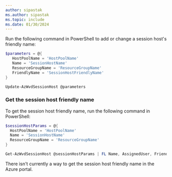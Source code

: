 ```yaml
---
author: sipastak
ms.author: sipastak
ms.topic: include
ms.date: 01/30/2024
---
```


Run the following command in PowerShell to add or change a session host's friendly name:

```powershell
$parameters = @{
   HostPoolName = 'HostPoolName'
   Name = 'SessionHostName'
   ResourceGroupName = 'ResourceGroupName'
   FriendlyName = 'SessionHostFriendlyName'
}

Update-AzWvdSessionHost @parameters
```



### Get the session host friendly name

To get the session host friendly name, run the following command in PowerShell:

```powershell
$sessionHostParams = @{
  HostPoolName = 'HostPoolName'
  Name = 'SessionHostName'
  ResourceGroupName = 'ResourceGroupName'
}

Get-AzWvdSessionHost @sessionHostParams | FL Name, AssignedUser, FriendlyName
```

There isn't currently a way to get the session host friendly name in the Azure portal.